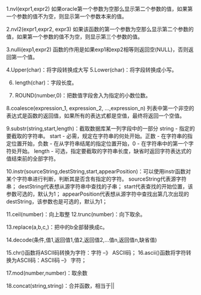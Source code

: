 1.nvl(expr1,expr2)
	如果oracle第一个参数为空那么显示第二个参数的值，如果第一个参数的值不为空，则显示第一个参数本来的值。
	
2.nvl2(expr1,expr2, expr3)
	如果该函数的第一个参数为空那么显示第二个参数的值，如果第一个参数的值不为空，则显示第三个参数的值。
	
3.nulli(exp1,expr2)
	函数的作用是如果exp1和exp2相等则返回空(NULL)，否则返回第一个值。
	
4.Upper(char)：将字段转换成大写
5.Lower(char)：将字段转换成小写。
	
6. length(char)：字段长度。
	
7. ROUND(number,0)：把数值字段舍入为指定的小数位数。
	
8.coalesce(expression_1, expression_2, ...,expression_n)
	列表中第一个非空的表达式是函数的返回值，如果所有的表达式都是空值，最终将返回一个空值。
	
9.substr(string,start,length)：截取数据库某一列字段中的一部分
	string - 指定的要截取的字符串。
	start - 必需，规定在字符串的何处开始。正数 - 在字符串的指定位置开始，负数 - 在从字符串结尾的指定位置开始，0 - 在字符串中的第一个字符处开始。
	length - 可选，指定要截取的字符串长度，缺省时返回字符表达式的值结束前的全部字符。

10.instr(sourceString,destString,start,appearPosition)：可以使用instr函数对某个字符串进行判断，判断其是否含有指定的字符。
	sourceString代表源字符串；
	destString代表想从源字符串中查找的子串；
	start代表查找的开始位置，该参数可选的，默认为1；
	appearPosition代表想从源字符中查找出第几次出现的destString，该参数也是可选的，默认为1；
	
11.ceil(number)：向上取整
12.trunc(number)：向下取余。

13.replace(a,b,c,)：把中的b全部替换成c。

14.decode(条件,值1,返回值1,值2,返回值2,...值n,返回值n,缺省值) 

15.chr()函数将ASCII码转换为字符：字符 –》 ASCII码；
16.ascii()函数将字符转换为ASCII码：ASCII码 –》 字符；
	
17.mod(number,number)：取余数

18.concat(string,string)：合并函数，相当于||

